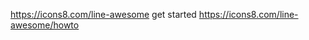 https://icons8.com/line-awesome
get started
https://icons8.com/line-awesome/howto

<link rel="stylesheet" href="https://maxst.icons8.com/vue-static/landings/line-awesome/line-awesome/1.3.0/css/line-awesome.min.css">